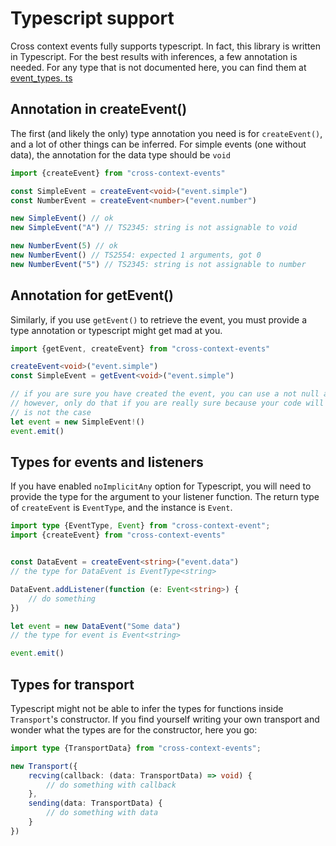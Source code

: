# Typescript support

Cross context events fully supports typescript. In fact, this library is written
in Typescript. For the best results with inferences, a few annotation is needed.
For any type that is not documented here, you can find them at [event_types.
ts](https://github.com/mia1024/cross-context-events/blob/main/src/event_types.ts)

## Annotation in createEvent()

The first (and likely the only) type annotation you need is for `createEvent()`,
and a lot of other things can be inferred. For simple events (one without data),
the annotation for the data type should be `void`

```typescript
import {createEvent} from "cross-context-events"

const SimpleEvent = createEvent<void>("event.simple")
const NumberEvent = createEvent<number>("event.number")

new SimpleEvent() // ok
new SimpleEvent("A") // TS2345: string is not assignable to void

new NumberEvent(5) // ok
new NumberEvent() // TS2554: expected 1 arguments, got 0
new NumberEvent("5") // TS2345: string is not assignable to number
```

## Annotation for getEvent()

Similarly, if you use `getEvent()` to retrieve the event, you must provide a
type annotation or typescript might get mad at you.

```typescript
import {getEvent, createEvent} from "cross-context-events"

createEvent<void>("event.simple")
const SimpleEvent = getEvent<void>("event.simple")

// if you are sure you have created the event, you can use a not null assertion here
// however, only do that if you are really sure because your code will crash if this 
// is not the case
let event = new SimpleEvent!()
event.emit()
```

## Types for events and listeners

If you have enabled `noImplicitAny` option for Typescript, you will need to
provide the type for the argument to your listener function. The return type
of `createEvent` is `EventType`, and the instance is
`Event`.

```typescript
import type {EventType, Event} from "cross-context-event";
import {createEvent} from "cross-context-events"


const DataEvent = createEvent<string>("event.data")
// the type for DataEvent is EventType<string>

DataEvent.addListener(function (e: Event<string>) {
    // do something
})

let event = new DataEvent("Some data")
// the type for event is Event<string>

event.emit()
```

## Types for transport

Typescript might not be able to infer the types for functions
inside `Transport`'s constructor. If you find yourself writing your own
transport and wonder what the types are for the constructor, here you go:

```typescript
import type {TransportData} from "cross-context-events";

new Transport({
    recving(callback: (data: TransportData) => void) {
        // do something with callback
    },
    sending(data: TransportData) {
        // do something with data
    }
})
```

